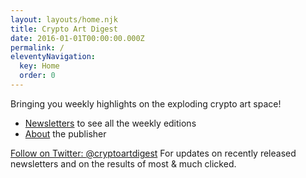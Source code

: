 ```yaml
---
layout: layouts/home.njk
title: Crypto Art Digest
date: 2016-01-01T00:00:00.000Z
permalink: /
eleventyNavigation:
  key: Home
  order: 0
---
```


Bringing you weekly highlights on the 
exploding crypto art space!

* [Newsletters](/newsletters) to see 
all the weekly editions
* [About](/about) the publisher

<a class="twitter-follow-button"
  href="">
Follow on Twitter: [@cryptoartdigest](https://twitter.com/cryptoartdigest)
For updates on recently released newsletters
and on the results of most & much clicked.

